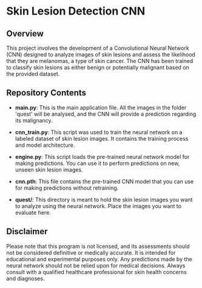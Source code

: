 # Skin Lesion Detection CNN

## Overview

This project involves the development of a Convolutional Neural Network (CNN) designed to analyze images of skin lesions and assess the likelihood that they are melanomas, a type of skin cancer. The CNN has been trained to classify skin lesions as either benign or potentially malignant based on the provided dataset.

## Repository Contents

- **main.py**: This is the main application file. All the images in the folder 'quest' will be analysed, and the CNN will provide a prediction regarding its malignancy.

- **cnn_train.py**: This script was used to train the neural network on a labeled dataset of skin lesion images. It contains the training process and model architecture.

- **engine.py**: This script loads the pre-trained neural network model for making predictions. You can use it to perform predictions on new, unseen skin lesion images.

- **cnn.pth**: This file contains the pre-trained CNN model that you can use for making predictions without retraining.

- **quest/**: This directory is meant to hold the skin lesion images you want to analyze using the neural network. Place the images you want to evaluate here.

## Disclaimer

Please note that this program is not licensed, and its assessments should not be considered definitive or medically accurate. It is intended for educational and experimental purposes only. Any predictions made by the neural network should not be relied upon for medical decisions. Always consult with a qualified healthcare professional for skin health concerns and diagnoses.


